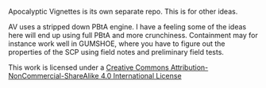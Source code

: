 Apocalyptic Vignettes is its own separate repo. This is for other ideas.

AV uses a stripped down PBtA engine. I have a feeling some of the ideas here
will end up using full PBtA and more crunchiness. Containment may for instance
work well in GUMSHOE, where you have to figure out the properties of the SCP
using field notes and preliminary field tests.

This work is licensed under a [Creative Commons
Attribution-NonCommercial-ShareAlike 4.0 International
License](http://creativecommons.org/licenses/by-nc-sa/4.0)

